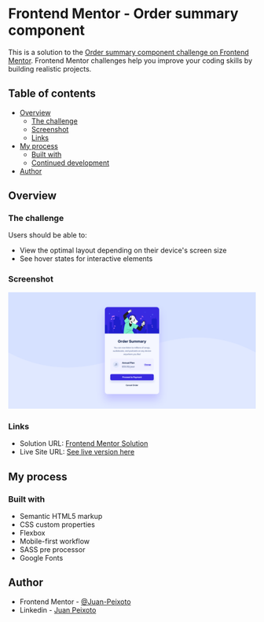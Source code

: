 # Frontend Mentor - Order summary component

This is a solution to the [Order summary component challenge on Frontend Mentor](https://www.frontendmentor.io/challenges/order-summary-component-QlPmajDUj). Frontend Mentor challenges help you improve your coding skills by building realistic projects. 

## Table of contents

- [Overview](#overview)
  - [The challenge](#the-challenge)
  - [Screenshot](#screenshot)
  - [Links](#links)
- [My process](#my-process)
  - [Built with](#built-with)
  - [Continued development](#continued-development)
- [Author](#author)

## Overview

### The challenge

Users should be able to:

- View the optimal layout depending on their device's screen size
- See hover states for interactive elements

### Screenshot

![](./images/desktop-screenshot.png)

### Links

- Solution URL: [Frontend Mentor Solution](https://www.frontendmentor.io/solutions/sass-and-mobile-first-workflow-RBxRQ9t_HL)
- Live Site URL: [See live version here](https://juan-peixoto.github.io/frontendmentor-order-summary-component)

## My process

### Built with

- Semantic HTML5 markup
- CSS custom properties
- Flexbox
- Mobile-first workflow
- SASS pre processor
- Google Fonts

## Author
- Frontend Mentor - [@Juan-Peixoto](https://www.frontendmentor.io/profile/Juan-Peixoto)
- Linkedin - [Juan Peixoto](https://www.linkedin.com/in/juanpeixoto1998)
